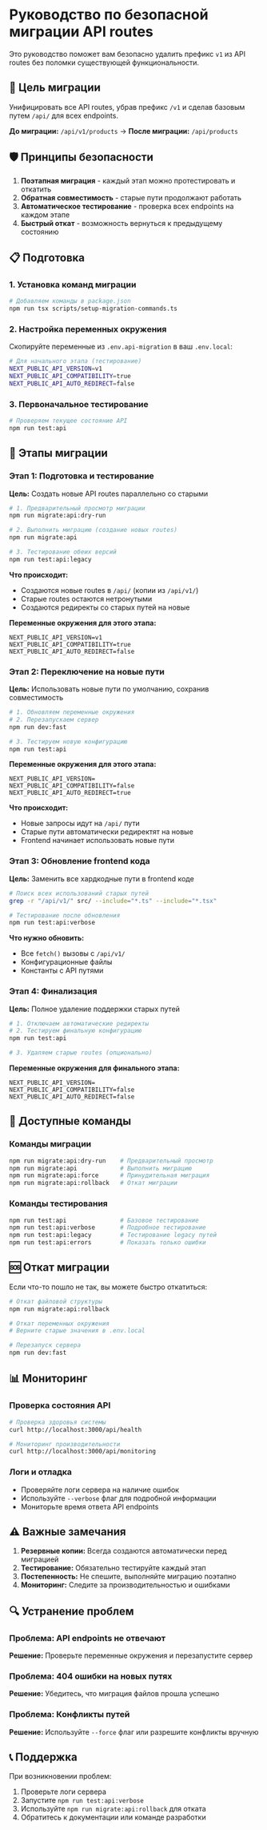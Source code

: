 # Руководство по безопасной миграции API routes

Это руководство поможет вам безопасно удалить префикс `v1` из API routes без поломки существующей функциональности.

## 🎯 Цель миграции

Унифицировать все API routes, убрав префикс `/v1` и сделав базовым путем `/api/` для всех endpoints.

**До миграции:** `/api/v1/products` → **После миграции:** `/api/products`

## 🛡️ Принципы безопасности

1. **Поэтапная миграция** - каждый этап можно протестировать и откатить
2. **Обратная совместимость** - старые пути продолжают работать
3. **Автоматическое тестирование** - проверка всех endpoints на каждом этапе
4. **Быстрый откат** - возможность вернуться к предыдущему состоянию

## 📋 Подготовка

### 1. Установка команд миграции

```bash
# Добавляем команды в package.json
npm run tsx scripts/setup-migration-commands.ts
```

### 2. Настройка переменных окружения

Скопируйте переменные из `.env.api-migration` в ваш `.env.local`:

```bash
# Для начального этапа (тестирование)
NEXT_PUBLIC_API_VERSION=v1
NEXT_PUBLIC_API_COMPATIBILITY=true
NEXT_PUBLIC_API_AUTO_REDIRECT=false
```

### 3. Первоначальное тестирование

```bash
# Проверяем текущее состояние API
npm run test:api
```

## 🚀 Этапы миграции

### Этап 1: Подготовка и тестирование

**Цель:** Создать новые API routes параллельно со старыми

```bash
# 1. Предварительный просмотр миграции
npm run migrate:api:dry-run

# 2. Выполнить миграцию (создание новых routes)
npm run migrate:api

# 3. Тестирование обеих версий
npm run test:api:legacy
```

**Что происходит:**
- Создаются новые routes в `/api/` (копии из `/api/v1/`)
- Старые routes остаются нетронутыми
- Создаются редиректы со старых путей на новые

**Переменные окружения для этого этапа:**
```env
NEXT_PUBLIC_API_VERSION=v1
NEXT_PUBLIC_API_COMPATIBILITY=true
NEXT_PUBLIC_API_AUTO_REDIRECT=false
```

### Этап 2: Переключение на новые пути

**Цель:** Использовать новые пути по умолчанию, сохранив совместимость

```bash
# 1. Обновляем переменные окружения
# 2. Перезапускаем сервер
npm run dev:fast

# 3. Тестируем новую конфигурацию
npm run test:api
```

**Переменные окружения для этого этапа:**
```env
NEXT_PUBLIC_API_VERSION=
NEXT_PUBLIC_API_COMPATIBILITY=false
NEXT_PUBLIC_API_AUTO_REDIRECT=true
```

**Что происходит:**
- Новые запросы идут на `/api/` пути
- Старые пути автоматически редиректят на новые
- Frontend начинает использовать новые пути

### Этап 3: Обновление frontend кода

**Цель:** Заменить все хардкодные пути в frontend коде

```bash
# Поиск всех использований старых путей
grep -r "/api/v1/" src/ --include="*.ts" --include="*.tsx"

# Тестирование после обновления
npm run test:api:verbose
```

**Что нужно обновить:**
- Все `fetch()` вызовы с `/api/v1/`
- Конфигурационные файлы
- Константы с API путями

### Этап 4: Финализация

**Цель:** Полное удаление поддержки старых путей

```bash
# 1. Отключаем автоматические редиректы
# 2. Тестируем финальную конфигурацию
npm run test:api

# 3. Удаляем старые routes (опционально)
```

**Переменные окружения для финального этапа:**
```env
NEXT_PUBLIC_API_VERSION=
NEXT_PUBLIC_API_COMPATIBILITY=false
NEXT_PUBLIC_API_AUTO_REDIRECT=false
```

## 🔧 Доступные команды

### Команды миграции
```bash
npm run migrate:api:dry-run    # Предварительный просмотр
npm run migrate:api            # Выполнить миграцию
npm run migrate:api:force      # Принудительная миграция
npm run migrate:api:rollback   # Откат миграции
```

### Команды тестирования
```bash
npm run test:api               # Базовое тестирование
npm run test:api:verbose       # Подробное тестирование
npm run test:api:legacy        # Тестирование legacy путей
npm run test:api:errors        # Показать только ошибки
```

## 🆘 Откат миграции

Если что-то пошло не так, вы можете быстро откатиться:

```bash
# Откат файловой структуры
npm run migrate:api:rollback

# Откат переменных окружения
# Верните старые значения в .env.local

# Перезапуск сервера
npm run dev:fast
```

## 📊 Мониторинг

### Проверка состояния API
```bash
# Проверка здоровья системы
curl http://localhost:3000/api/health

# Мониторинг производительности
curl http://localhost:3000/api/monitoring
```

### Логи и отладка
- Проверяйте логи сервера на наличие ошибок
- Используйте `--verbose` флаг для подробной информации
- Мониторьте время ответа API endpoints

## ⚠️ Важные замечания

1. **Резервные копии:** Всегда создаются автоматически перед миграцией
2. **Тестирование:** Обязательно тестируйте каждый этап
3. **Постепенность:** Не спешите, выполняйте миграцию поэтапно
4. **Мониторинг:** Следите за производительностью и ошибками

## 🔍 Устранение проблем

### Проблема: API endpoints не отвечают
**Решение:** Проверьте переменные окружения и перезапустите сервер

### Проблема: 404 ошибки на новых путях
**Решение:** Убедитесь, что миграция файлов прошла успешно

### Проблема: Конфликты путей
**Решение:** Используйте `--force` флаг или разрешите конфликты вручную

## 📞 Поддержка

При возникновении проблем:
1. Проверьте логи сервера
2. Запустите `npm run test:api:verbose`
3. Используйте `npm run migrate:api:rollback` для отката
4. Обратитесь к документации или команде разработки

